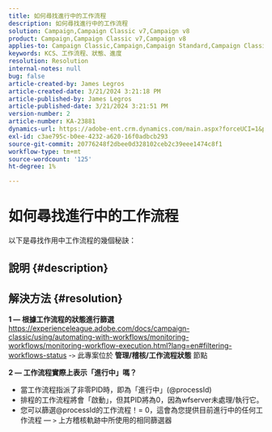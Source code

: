 ```yaml
---
title: 如何尋找進行中的工作流程
description: 如何尋找進行中的工作流程
solution: Campaign,Campaign Classic v7,Campaign v8
product: Campaign,Campaign Classic v7,Campaign v8
applies-to: Campaign Classic,Campaign,Campaign Standard,Campaign Classic v7,Campaign v8
keywords: KCS、工作流程、狀態、進度
resolution: Resolution
internal-notes: null
bug: false
article-created-by: James Legros
article-created-date: 3/21/2024 3:21:18 PM
article-published-by: James Legros
article-published-date: 3/21/2024 3:21:51 PM
version-number: 2
article-number: KA-23881
dynamics-url: https://adobe-ent.crm.dynamics.com/main.aspx?forceUCI=1&pagetype=entityrecord&etn=knowledgearticle&id=1b39a7a7-96e7-ee11-904d-6045bd006704
exl-id: c3ae795c-b0ee-4232-a620-16f0adbcb293
source-git-commit: 20776248f2dbee0d328102ceb2c39eee1474c8f1
workflow-type: tm+mt
source-wordcount: '125'
ht-degree: 1%

---
```


# 如何尋找進行中的工作流程




以下是尋找作用中工作流程的幾個秘訣：

## 說明 {#description}





## 解決方法 {#resolution}


<b>1 — 根據工作流程的狀態進行篩選</b>
https://experienceleague.adobe.com/docs/campaign-classic/using/automating-with-workflows/monitoring-workflows/monitoring-workflow-execution.html?lang=en#filtering-workflows-status -`>`  此專案位於 <b>管理/稽核/工作流程狀態</b> 節點

<b>2 — 工作流程實際上表示「進行中」嗎？</b>
- 當工作流程指派了非零PID時，即為「進行中」(@processId)
- 排程的工作流程將會「啟動」，但其PID將為0，因為wfserver未處理/執行它。
- 您可以篩選@processId的工作流程！= 0，這會為您提供目前進行中的任何工作流程 — `>`  上方稽核軌跡中所使用的相同篩選器

